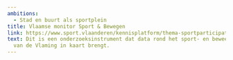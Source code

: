 ```yaml
---
ambitions:
  - Stad en buurt als sportplein
title: Vlaamse monitor Sport & Bewegen
link: https://www.sport.vlaanderen/kennisplatform/thema-sportparticipatie/db-vlaamse-monitor-sport-en-bewegen/
text: Dit is een onderzoeksinstrument dat data rond het sport- en beweeggedrag
  van de Vlaming in kaart brengt.
---
```

